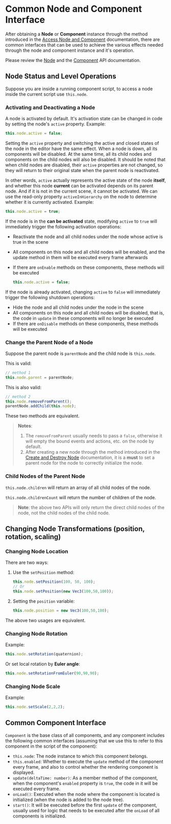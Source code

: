 # Common Node and Component Interface

After obtaining a __Node__ or __Component__ instance through the method introduced in the [Access Node and Component](access-node-component.md) documentation, there are common interfaces that can be used to achieve the various effects needed through the node and component instance and it's operation. 

Please review the [Node](__APIDOC__/en/classes/scene_graph.node-1.html) and the [Component](__APIDOC__/en/classes/component.component-1.html) API documentation.

## Node Status and Level Operations

Suppose you are inside a running component script, to access a node inside the current script use `this.node`.

### Activating and Deactivating a Node

A node is activated by default. It's activation state can be changed  in code by setting the node's `active` property. Example:

```ts
this.node.active = false;
```

Setting the `active` property and switching the active and closed states of the node in the editor have the same effect. When a node is down, all its components will be disabled. At the same time, all its child nodes and components on the child nodes will also be disabled. It should be noted that when child nodes are disabled, their `active` properties are not changed, so they will return to their original state when the parent node is reactivated.

In other words, `active` actually represents the active state of the node **itself**, and whether this node **current** can be activated depends on its parent node. And if it is not in the current scene, it cannot be activated. We can use the read-only property `activeInHierarchy` on the node to determine whether it is currently activated. Example:

```ts
this.node.active = true;
```

If the node is in the **can be activated** state, modifying `active` to `true` will immediately trigger the following activation operations:

- Reactivate the node and all child nodes under the node whose active is true in the scene
- All components on this node and all child nodes will be enabled, and the update method in them will be executed every frame afterwards
- If there are `onEnable` methods on these components, these methods will be executed

  ```ts
  this.node.active = false;
  ```

If the node is already activated, changing `active` to `false` will immediately trigger the following shutdown operations:

- Hide the node and all child nodes under the node in the scene
- All components on this node and all child nodes will be disabled, that is, the code in `update` in these components will no longer be executed
- If there are `onDisable` methods on these components, these methods will be executed

### Change the Parent Node of a Node

Suppose the parent node is `parentNode` and the child node is `this.node`. 

This is valid:

```ts
// method 1
this.node.parent = parentNode;
```

This is also valid:

```ts
// method 2
this.node.removeFromParent();
parentNode.addChild(this.node);
```

These two methods are equivalent.

> **Notes**:
> 1. The `removeFromParent` usually needs to pass a `false`, otherwise it will empty the bound events and actions, etc. on the node by default.
> 2. After creating a new node through the method introduced in the [Create and Destroy Node](create-destroy.md) documentation, it is a **must** to set a parent node for the node to correctly initialize the node.

### Child Nodes of the Parent Node

`this.node.children` will return an array of all child nodes of the node.

`this.node.childrenCount` will return the number of children of the node.

> **Note**: the above two APIs will only return the direct child nodes of the node, not the child nodes of the child node.

## Changing Node Transformations (position, rotation, scaling)

### Changing Node Location

There are two ways:

1. Use the `setPosition` method:

    ```ts
    this.node.setPosition(100, 50, 100);
    // Or
    this.node.setPosition(new Vec3(100,50,100));
    ```

2. Setting the `position` variable:

    ```ts
    this.node.position = new Vec3(100,50,100);
    ```

The above two usages are equivalent.

### Changing Node Rotation

Example: 

```ts
this.node.setRotation(quaternion);
```

Or set local rotation by __Euler angle__:

```ts
this.node.setRotationFromEuler(90,90,90);
```

### Changing Node Scale

Example:

```ts
this.node.setScale(2,2,2);
```

## Common Component Interface

`Component` is the base class of all components, and any component includes the following common interfaces (assuming that we use this to refer to this component in the script of the component):

- `this.node`: The node instance to which this component belongs.
- `this.enabled`: Whether to execute the `update` method of the component every frame, and also to control whether the rendering component is displayed.
- `update(deltaTime: number)`: As a member method of the component, when the component's `enabled` property is `true`, the code in it will be executed every frame.
- `onLoad()`: Executed when the node where the component is located is initialized (when the node is added to the node tree).
- `start()`: It will be executed before the first `update` of the component, usually used for logic that needs to be executed after the `onLoad` of all components is initialized.
